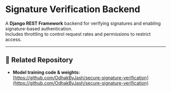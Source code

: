 # Signature Verification Backend

A **Django REST Framework** backend for verifying signatures and enabling signature-based authentication.  
Includes throttling to control request rates and permissions to restrict access.

---

## 🔗 Related Repository

- **Model training code & weights:**  
  [https://github.com/OdhakByJash/secure-signature-verification](https://github.com/OdhakByJash/secure-signature-verification)
